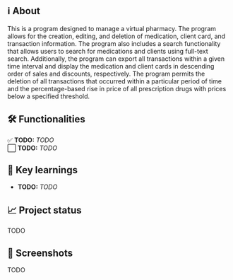 <h2>ℹ️ About</h2>
This is a program designed to manage a virtual pharmacy. The program allows for the creation, editing, and deletion of medication, client card, and transaction information.
The program also includes a search functionality that allows users to search for medications and clients using full-text search. Additionally, the program can export all transactions within a given time interval and display the medication and client cards in descending order of sales and discounts, respectively.
The program permits the deletion of all transactions that occurred within a particular period of time and the percentage-based rise in price of all prescription drugs with prices below a specified threshold.

<h2>🛠️ Functionalities</h2>
✅ <strong>TODO:</strong> <i>TODO</i>
<br>
⬜ <strong>TODO:</strong> <i>TODO</i>

<h2>🧠 Key learnings</h2>

- <strong>TODO:</strong> <i>TODO</i>

<h2>📈 Project status</h2>
TODO

<h2>📸 Screenshots</h2>
TODO
